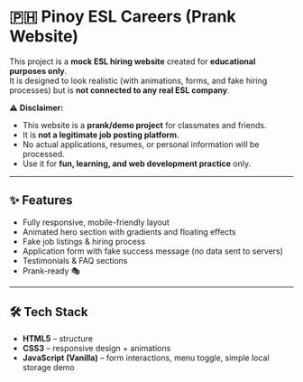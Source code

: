 # 🇵🇭 Pinoy ESL Careers (Prank Website)

This project is a **mock ESL hiring website** created for **educational purposes only**.  
It is designed to look realistic (with animations, forms, and fake hiring processes) but is **not connected to any real ESL company**.  

⚠️ **Disclaimer:**  
- This website is a **prank/demo project** for classmates and friends.  
- It is **not a legitimate job posting platform**.  
- No actual applications, resumes, or personal information will be processed.  
- Use it for **fun, learning, and web development practice** only.  

---

## ✨ Features
- Fully responsive, mobile-friendly layout  
- Animated hero section with gradients and floating effects  
- Fake job listings & hiring process  
- Application form with fake success message (no data sent to servers)  
- Testimonials & FAQ sections  
- Prank-ready 🎭  

---

## 🛠️ Tech Stack
- **HTML5** – structure  
- **CSS3** – responsive design + animations  
- **JavaScript (Vanilla)** – form interactions, menu toggle, simple local storage demo
